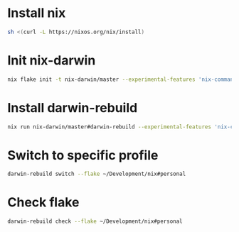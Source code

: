# Install nix

```bash
sh <(curl -L https://nixos.org/nix/install)
```

# Init nix-darwin

```bash
nix flake init -t nix-darwin/master --experimental-features 'nix-command flakes'
```

# Install darwin-rebuild

```bash
nix run nix-darwin/master#darwin-rebuild --experimental-features 'nix-command flakes' -- switch --flakes ~/Development/nix#personal
```

# Switch to specific profile

```bash
darwin-rebuild switch --flake ~/Development/nix#personal
```

# Check flake

```bash
darwin-rebuild check --flake ~/Development/nix#personal
```
